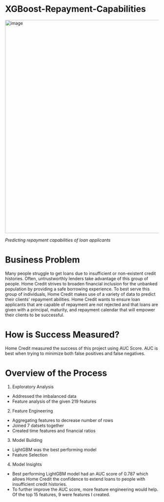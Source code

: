 # XGBoost-Repayment-Capabilities
<img width="698" alt="image" src="https://user-images.githubusercontent.com/125685678/221344296-88626ec9-64ab-41ff-bd50-497d62e6ba02.png">  

*Predicting repayment capabilities of loan applicants*
# Business Problem
Many people struggle to get loans due to insufficient or non-existent credit histories. Often, untrustworthly lenders take advantage of this group of
people. Home Credit strives to broaden financial inclusion for the unbanked population by providing a 
 safe borrowing experience. To best serve this group of individuals, Home Credit makes use of a variety of  data 
 to predict their clients' repayment abilities. Home Credit wants to ensure loan applicants that are
 capable of repayment are not rejected and that loans are given with a principal, maturity, and 
repayment calendar that will empower their clients to be successful.

# How is Success Measured?
Home Credit measured the success of this project using AUC Score.
AUC is best when trying to minimize both false positives and false negatives. 

# Overview of the Process
1. Exploratory Analysis
-  Addressed the imbalanced data
-  Feature analysis of the given 219 features
2. Feature Engineering
-  Aggregating features to decrease number of rows
-  Joined 7 datsets together
-  Created time features and financial ratios
3. Model Building
-  LightGBM was the best performing model
-  Feature Selection
4. Model Insights
- Best performing LightGBM model had an AUC score of 0.787 which allows Home Credit the confidence 
to extend loans to people with insufficient credit histories.
- To further improve the AUC score, more feature engineering would help. Of the top 15 features, 9 were features I created.
